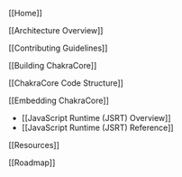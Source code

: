 [[Home]]

[[Architecture Overview]]

[[Contributing Guidelines]]

[[Building ChakraCore]]

[[ChakraCore Code Structure]] 

[[Embedding ChakraCore]]
* [[JavaScript Runtime (JSRT) Overview]]
* [[JavaScript Runtime (JSRT) Reference]]

[[Resources]]
 
[[Roadmap]]
